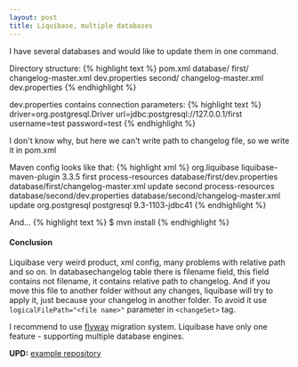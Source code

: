 ```yaml
---
layout: post
title: Liquibase, multiple databases
---
```


I have several databases and would like to update them in one command.

Directory structure:
{% highlight text %}
pom.xml
database/
    first/
        changelog-master.xml
        dev.properties
    second/
        changelog-master.xml
        dev.properties
{% endhighlight %}

dev.properties contains connection parameters:
{% highlight text %}
driver=org.postgresql.Driver
url=jdbc:postgresql://127.0.0.1/first
username=test
password=test
{% endhighlight %}

I don't know why, but here we can't write path to changelog file, so we write it in pom.xml

Maven config looks like that:
{% highlight xml %}
<plugin>
    <groupId>org.liquibase</groupId>
    <artifactId>liquibase-maven-plugin</artifactId>
    <version>3.3.5</version>
    <executions>
        <execution>
            <id>first</id>
            <phase>process-resources</phase>
            <configuration>
                <propertyFile>database/first/dev.properties</propertyFile>
                <changeLogFile>database/first/changelog-master.xml</changeLogFile>
            </configuration>
            <goals>
                <goal>update</goal>
            </goals>
        </execution>
        <execution>
            <id>second</id>
            <phase>process-resources</phase>
            <configuration>
                <propertyFile>database/second/dev.properties</propertyFile>
                <changeLogFile>database/second/changelog-master.xml</changeLogFile>
            </configuration>
            <goals>
                <goal>update</goal>
            </goals>
        </execution>
    </executions>
    <dependencies>
        <dependency>
            <groupId>org.postgresql</groupId>
            <artifactId>postgresql</artifactId>
            <version>9.3-1103-jdbc41</version>
        </dependency>
    </dependencies>
</plugin>
{% endhighlight %}


And...
{% highlight text %}
$ mvn install
{% endhighlight %}

#### Conclusion

Liquibase very weird product, xml config, many problems with relative path and so on. In databasechangelog table there is filename field, this field contains not filename, it contains relative path to changelog. And if you move this file to another folder without any changes, liquibase will try to apply it, just because your changelog in another folder. To avoid it use `logicalFilePath="<file name>"` parameter in `<changeSet>` tag.

I recommend to use [flyway](http://flywaydb.org) migration system. Liquibase have only one feature - supporting multiple database engines.

**UPD:** [example repository](https://github.com/freekode/liquibase-multiple-db)
